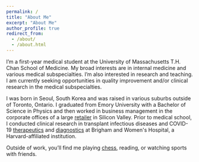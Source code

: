 ```yaml
---
permalink: /
title: "About Me"
excerpt: "About Me"
author_profile: true
redirect_from: 
  - /about/
  - /about.html
---
```


I’m a first-year medical student at the University of Massachusetts T.H. Chan School of Medicine. My broad interests are in internal medicine and various medical subspecialties. I’m also interested in research and teaching. I am currently seeking opportunities in quality improvement and/or clinical research in the medical subspecialties.

I was born in Seoul, South Korea and was raised in various suburbs outside of Toronto, Ontario. I graduated from Emory University with a Bachelor of Science in Physics and then worked in business management in the corporate offices of a large [retailer](https://corporate.walmart.com/) in Silicon Valley. Prior to medical school, I conducted clinical research in transplant infectious diseases and COVID-19 [therapeutics](https://www.wcvb.com/article/boston-researchers-significant-paxlovid-benefit-covid-19-vaccinated-patients/42220461) and [diagnostics](https://testboston.org/) at Brigham and Women's Hospital, a Harvard-affiliated institution.

Outside of work, you’ll find me playing [chess](https://andykimj.com/chess/), reading, or watching sports with friends.